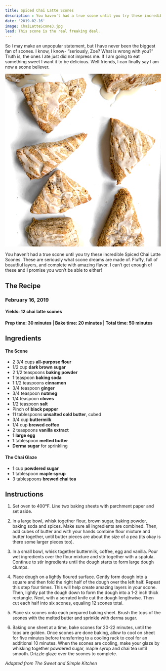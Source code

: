 ```yaml
---
title: Spiced Chai Latte Scones
description : You haven’t had a true scone until you try these incredible Spiced Chai Latte Scones. These are seriously what scone dreams are made of. Fluffy, full of layers, and full of flavor. I can’t get enough of these and I promise you won’t be able to either!
date: '2019-02-16'
image: ChaiLatteScone3.jpg
lead: This scone is the real freaking deal.
---
```

So I may make an unpopular statement, but I have never been the biggest fan of scones. I know, I know- “seriously, Zoe? What is wrong with you?” Truth is, the ones I ate just did not impress me. If I am going to eat something sweet I want it to be delicious. Well friends, I can finally say I am now a scone believer. 

![](ChaiLatteScone2.jpg)

You haven’t had a true scone until you try these incredible Spiced Chai Latte Scones. These are seriously what scone dreams are made of. Fluffy, full of beautfiul layers, and complete with amazing flavor. I can’t get enough of these and I promise you won’t be able to either!

## The Recipe
### February 16, 2019

#### Yields: 12 chai latte scones

#### Prep time: 30 minutes | Bake time: 20 minutes | Total time: 50 minutes

## Ingredients

#### The Scone
- 2 3/4 cups **all-purpose flour**
- 1/2 cup **dark brown sugar**
- 2 1/2 teaspoons **baking powder**
- 1 teaspoon **baking soda**
- 1 1/2 teaspoons **cinnamon**
- 3/4 teaspoon **ginger**
- 3/4 teaspoon **nutmeg**
- 1/4 teaspoon **cloves**
- 1/2 teaspoon **salt**
- Pinch of **black pepper**
- 11 tablespoons **unsalted cold butter**, cubed
- 3/4 cup **buttermilk**
- 1/4 cup **brewed coffee**
- 2 teaspoons **vanilla extract**
- 1 **large egg**
- 1 tablespoon **melted butter**
- **Derma sugar** for sprinkling 

#### The Chai Glaze
- 1 cup **powdered sugar**
- 1 tablespoon **maple syrup**
- 3 tablespoons **brewed chai tea**

## Instructions
1. Set oven to 400°F. Line two baking sheets with parchment paper and set aside.

2. In a large bowl, whisk together flour, brown sugar, baking powder, baking soda and spices. Make sure all ingredients are combined. Then, add cubes of butter and with your hands combine flour mixture and butter together, until butter pieces are about the size of a pea (its okay is there some larger pieces too).

3. In a small bowl, whisk together buttermilk, coffee, egg and vanilla. Pour wet ingredients over the flour mixture and stir together with a spatula. Continue to stir ingredients until the dough starts to form large dough clumps. 

4. Place dough on a lightly floured surface. Gently form dough into a square and then fold the right half of the dough over the left half. Repeat this step four times. This will help create amazing layers in your scone. Then, lightly pat the dough down to form the dough into a 1-2 inch thick rectangle. Next, with a serrated knife cut the dough lengthwise. Then cut each half into six scones, equaling 12 scones total. 

5. Place six scones onto each prepared baking sheet. Brush the tops of the scones with the melted butter and sprinkle with derma sugar.

6. Baking one sheet at a time, bake scones for 20-22 minutes, until the tops are golden. Once scones are done baking, allow to cool on sheet for five minutes before transferring to a cooling rack to cool for an additional 10 minutes. When the scones are cooling, make your glaze by whisking together powdered sugar, maple syrup and chai tea until smooth. Drizzle glaze over the scones to complete.

*Adapted from The Sweet and Simple Kitchen*


